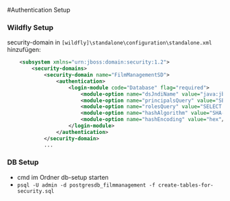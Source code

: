 #Authentication Setup

### Wildfly Setup

security-domain in `[wildfly]\standalone\configuration\standalone.xml` hinzufügen:
```xml
    <subsystem xmlns="urn:jboss:domain:security:1.2">
        <security-domains>
            <security-domain name="FilmManagementSD">
                <authentication>
                    <login-module code="Database" flag="required">
                        <module-option name="dsJndiName" value="java:jboss/datasources/FilmManagementDS"/>
                        <module-option name="principalsQuery" value="SELECT password AS Password FROM t_user WHERE username = ?"/>
                        <module-option name="rolesQuery" value="SELECT r.rolename, 'Roles' AS Roles FROM t_user u INNER JOIN t_user_role ur ON u.userid = ur.userid INNER JOIN t_role r ON ur.roleid = r.roleid WHERE u.username = ?"/>
                        <module-option name="hashAlgorithm" value="SHA-512"/>
                        <module-option name="hashEncoding" value="hex"/>
                    </login-module>
                </authentication>
            </security-domain>
            ...
```

### DB Setup

- cmd im Ordner db-setup starten
- `psql -U admin -d postgresdb_filmmanagement -f create-tables-for-security.sql`